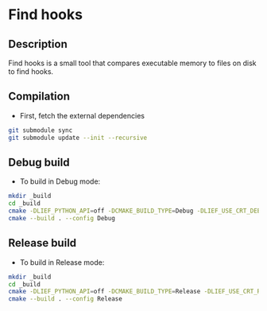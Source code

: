 # Find hooks

## Description

Find hooks is a small tool that compares executable memory to files on disk to find hooks.

## Compilation

- First, fetch the external dependencies

```bash
git submodule sync
git submodule update --init --recursive
```

## Debug build

- To build in Debug mode:

```bash
mkdir _build
cd _build
cmake -DLIEF_PYTHON_API=off -DCMAKE_BUILD_TYPE=Debug -DLIEF_USE_CRT_DEBUG=MTd ..
cmake --build . --config Debug
```

## Release build

- To build in Release mode:

```bash
mkdir _build
cd _build
cmake -DLIEF_PYTHON_API=off -DCMAKE_BUILD_TYPE=Release -DLIEF_USE_CRT_RELEASE=MT ..
cmake --build . --config Release
```
